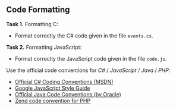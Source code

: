 ## Code Formatting

**Task 1.** Formatting C:
  * Format correctly the C# code given in the file `events.cs`.

**Task 2.** Formatting JavaScript:
  * Format correctly the JavaScript code given in the file `code.js`.

Use the official code conventions for *C#* / *JavaScript* / *Java* / *PHP*:
  * <a href="http://msdn.microsoft.com/en-us/library/ff926074.aspx">Official C# Coding Conventions (MSDN)</a>
  * <a href="http://google-styleguide.googlecode.com/svn/trunk/javascriptguide.xml?showone=Code_formatting">Google JavaScript Style Guide</a>
  * <a href="http://www.oracle.com/technetwork/java/javase/documentation/codeconvtoc-136057.html">Official Java Code Conventions (by Oracle)</a>
  * <a href="http://framework.zend.com/manual/en/coding-standard.html">Zend code convention for PHP</a>
